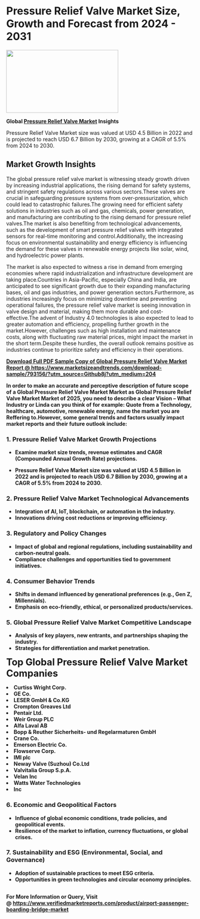 <H1>Pressure Relief Valve Market Size, Growth and Forecast from 2024 - 2031</H1><img class="aligncenter size-medium wp-image-584254" src="https://thirdeyenews.in/wp-content/uploads/2024/09/Global-Market-Research-300x168.jpeg" alt="" width="300" height="168" /><p><strong>Global&nbsp;<a href="https://www.marketsizeandtrends.com/download-sample/793156/?utm_source=Github8j?utm_medium=204">Pressure Relief Valve Market</a> Insights</strong></p><p>Pressure Relief Valve Market size was valued at USD 4.5 Billion in 2022 and is projected to reach USD 6.7 Billion by 2030, growing at a CAGR of 5.5% from 2024 to 2030.</p><p><h2>Market Growth Insights</h2> <p>The global pressure relief valve market is witnessing steady growth driven by increasing industrial applications, the rising demand for safety systems, and stringent safety regulations across various sectors.These valves are crucial in safeguarding pressure systems from over-pressurization, which could lead to catastrophic failures.The growing need for efficient safety solutions in industries such as oil and gas, chemicals, power generation, and manufacturing are contributing to the rising demand for pressure relief valves.The market is also benefiting from technological advancements, such as the development of smart pressure relief valves with integrated sensors for real-time monitoring and control.Additionally, the increasing focus on environmental sustainability and energy efficiency is influencing the demand for these valves in renewable energy projects like solar, wind, and hydroelectric power plants.</p> <p><strong><a href="#"></a></strong></p> <p>The market is also expected to witness a rise in demand from emerging economies where rapid industrialization and infrastructure development are taking place.Countries in Asia-Pacific, especially China and India, are anticipated to see significant growth due to their expanding manufacturing bases, oil and gas industries, and power generation sectors.Furthermore, as industries increasingly focus on minimizing downtime and preventing operational failures, the pressure relief valve market is seeing innovation in valve design and material, making them more durable and cost-effective.The advent of Industry 4.0 technologies is also expected to lead to greater automation and efficiency, propelling further growth in the market.However, challenges such as high installation and maintenance costs, along with fluctuating raw material prices, might impact the market in the short term.Despite these hurdles, the overall outlook remains positive as industries continue to prioritize safety and efficiency in their operations.</p> <p><strong><a href="#"></p><p><span class=""><strong>Download Full PDF Sample Copy of Global Pressure Relief Valve Market Report</strong> @ <a href="https://www.marketsizeandtrends.com/download-sample/793156/?utm_source=Github8j?utm_medium=204" target="_blank">https://www.marketsizeandtrends.com/download-sample/793156/?utm_source=Github8j?utm_medium=204</a></span></p><p>In order to make an accurate and perceptive description of future scope of a Global&nbsp;Pressure Relief Valve Market Market as Global&nbsp;Pressure Relief Valve Market Market of 2025, you need to describe a clear Vision &ndash; What Industry or Linda can you think of for example: Quote from a Technology, healthcare, automotive, renewable energy, name the market you are Reffering to.However, some general trends and factors usually impact market reports and their future outlook include:</p><h3>1.&nbsp;<strong>Pressure Relief Valve Market Growth Projections</strong></h3><ul><li>Examine market size trends, revenue estimates and CAGR (Compounded Annual Growth Rate) projections.</li><li><p>Pressure Relief Valve Market size was valued at USD 4.5 Billion in 2022 and is projected to reach USD 6.7 Billion by 2030, growing at a CAGR of 5.5% from 2024 to 2030.</p></li></ul><h3>2.&nbsp;<strong>Pressure Relief Valve Market Technological Advancements</strong></h3><ul><li>Integration of AI, IoT, blockchain, or automation in the industry.</li><li>Innovations driving cost reductions or improving efficiency.</li></ul><h3>3.&nbsp;<strong>Regulatory and Policy Changes</strong></h3><ul><li>Impact of global and regional regulations, including sustainability and carbon-neutral goals.</li><li>Compliance challenges and opportunities tied to government initiatives.</li></ul><h3>4.&nbsp;<strong>Consumer Behavior Trends</strong></h3><ul><li>Shifts in demand influenced by generational preferences (e.g., Gen Z, Millennials).</li><li>Emphasis on eco-friendly, ethical, or personalized products/services.</li></ul><h3>5.&nbsp;<strong>Global Pressure Relief Valve Market Competitive Landscape</strong></h3><ul><li>Analysis of key players, new entrants, and partnerships shaping the industry.</li><li>Strategies for differentiation and market penetration.</li></ul><p data-pm-slice="1 1 []"><span style="color: inherit; font-family: inherit; font-size: 25px;">Top Global Pressure Relief Valve Market Companies</span></p><div class="" data-test-id=""><p><li>Curtiss Wright Corp.</li><li> GE Co.</li><li> LESER GmbH & Co.KG</li><li> Crompton Greaves Ltd</li><li> Pentair Ltd.</li><li> Weir Group PLC</li><li> Alfa Laval AB</li><li> Bopp & Reuther Sicherheits- und Regelarmaturen GmbH</li><li> Crane Co.</li><li> Emerson Electric Co.</li><li> Flowserve Corp.</li><li> IMI plc</li><li> Neway Valve (Suzhou) Co.Ltd</li><li> Valvitalia Group S.p.A.</li><li> Velan Inc</li><li> Watts Water Technologies</li><li> Inc</li></p></div><h3>6.&nbsp;<strong>Economic and Geopolitical Factors</strong></h3><ul><li>Influence of global economic conditions, trade policies, and geopolitical events.</li><li>Resilience of the market to inflation, currency fluctuations, or global crises.</li></ul><h3>7.&nbsp;<strong>Sustainability and ESG (Environmental, Social, and Governance)</strong></h3><ul><li>Adoption of sustainable practices to meet ESG criteria.</li><li>Opportunities in green technologies and circular economy principles.</li></ul><h2><strong style="font-size: 14px;">For More Information or Query, Visit @&nbsp;</strong><a style="background-color: #ffffff; font-size: 14px;" href="https://www.marketsizeandtrends.com/report/pressure-relief-valve-market/" target="_blank">https://www.verifiedmarketreports.com/product/airport-passenger-boarding-bridge-market</a></h2>